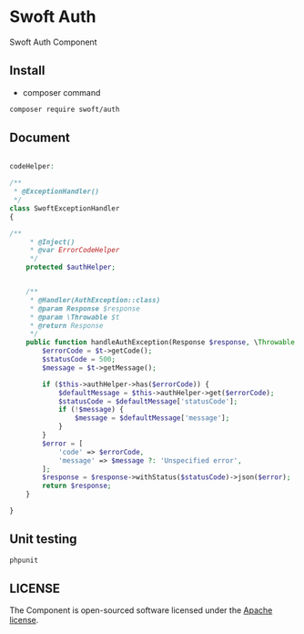 # Swoft Auth

Swoft Auth Component

## Install

- composer command

```bash
composer require swoft/auth
```

## Document

```php

codeHelper:

/**
 * @ExceptionHandler()
 */
class SwoftExceptionHandler
{

/**
     * @Inject()
     * @var ErrorCodeHelper
     */
    protected $authHelper;


    /**
     * @Handler(AuthException::class)
     * @param Response $response
     * @param \Throwable $t
     * @return Response
     */
    public function handleAuthException(Response $response, \Throwable $t){
        $errorCode = $t->getCode();
        $statusCode = 500;
        $message = $t->getMessage();

        if ($this->authHelper->has($errorCode)) {
            $defaultMessage = $this->authHelper->get($errorCode);
            $statusCode = $defaultMessage['statusCode'];
            if (!$message) {
                $message = $defaultMessage['message'];
            }
        }
        $error = [
            'code' => $errorCode,
            'message' => $message ?: 'Unspecified error',
        ];
        $response = $response->withStatus($statusCode)->json($error);
        return $response;
    }

}
```

## Unit testing

```bash
phpunit
```

## LICENSE

The Component is open-sourced software licensed under the [Apache license](LICENSE).
